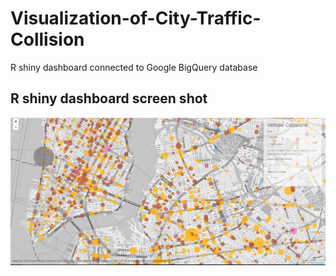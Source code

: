 # Visualization-of-City-Traffic-Collision
R shiny dashboard connected to Google BigQuery database 



## R shiny dashboard screen shot 

![Dashboard Screenshot](https://github.com/zhaopw0411/Visualization-of-City-Traffic-Collision/blob/master/Dashboard_screenshot.PNG)
